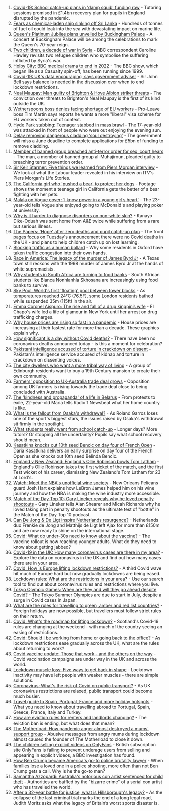 1. [Covid-19: School catch-up plans in 'damp squib' funding row](https://www.bbc.co.uk/news/education-57320450) - Tutoring sessions promised in £1.4bn recovery plan for pupils in England disrupted by the pandemic.
2. [Fears as chemical-laden ship sinking off Sri Lanka](https://www.bbc.co.uk/news/world-asia-57327300) - Hundreds of tonnes of fuel oil could leak into the sea with devastating impact on marine life.
3. [Queen's Platinum Jubilee plans unveiled by Buckingham Palace](https://www.bbc.co.uk/news/uk-57329680) - A concert at Buckingham Palace will be among the celebrations to mark the Queen's 70-year reign.
4. [Two children, a decade of war in Syria](https://www.bbc.co.uk/news/world-middle-east-57288266) - BBC correspondent Caroline Hawley revisits two refugee children who symbolise the suffering inflicted by Syria's war.
5. [Holby City: BBC medical drama to end in 2022](https://www.bbc.co.uk/news/entertainment-arts-57330559) - The BBC show, which began life as a Casualty spin-off, has been running since 1999.
6. [Covid-19: UK's data encouraging, says government adviser](https://www.bbc.co.uk/news/uk-57328138) - Sir John Bell says balance is needed in the discussion over when to end lockdown restrictions.
7. [Neal Maupay: Man guilty of Brighton & Hove Albion striker threats](https://www.bbc.co.uk/news/uk-england-sussex-57326901) - The conviction over threats to Brighton's Neal Maupay is the first of its kind outside the UK.
8. [Wetherspoons boss denies facing shortage of EU workers](https://www.bbc.co.uk/news/business-57314682) - Pro-Leave boss Tim Martin says reports he wants a more "liberal" visa scheme for EU workers taken out of context.
9. [Hyde Park stabbing: Teenager stabbed in mass brawl](https://www.bbc.co.uk/news/uk-england-london-57327792) - The 17-year-old was attacked in front of people who were out enjoying the evening sun.
10. [Delay removing dangerous cladding ‘soul destroying’](https://www.bbc.co.uk/news/business-57314681) - The government will miss a June deadline to complete applications for £5bn of funding to remove cladding.
11. [Member of banned group breached anti-terror order for sex, court hears](https://www.bbc.co.uk/news/uk-57330519) - The man, a member of banned group al-Muhajiroun, pleaded guilty to breaching terror prevention order.
12. [Sir Keir Starmer: Five things we learned from Piers Morgan interview](https://www.bbc.co.uk/news/uk-politics-57321990) - We look at what the Labour leader revealed in his interview on ITV's Piers Morgan's Life Stories.
13. [The California girl who 'pushed a bear' to protect her dogs](https://www.bbc.co.uk/news/world-us-canada-57325483) - Footage shows the moment a teenage girl in California gets the better of a bear fighting with her pets.
14. [Malala on Vogue cover: ‘I know power in a young girl’s heart’](https://www.bbc.co.uk/news/world-57317225) - The 23-year-old tells Vogue she enjoyed going to McDonald's and playing poker at university.
15. [Why is it harder to diagnose disorders on non-white skin?](https://www.bbc.co.uk/news/health-57170842) - Kanayo Dike-Oduah was sent home from A&E twice while suffering from a rare but serious illness.
16. [The Papers: 'Hope' after zero deaths and pupil catch-up plan](https://www.bbc.co.uk/news/blogs-the-papers-57325023) - The front pages focus on Tuesday's announcement there were no Covid deaths in the UK - and plans to help children catch up on lost learning.
17. [Blocking traffic as a human bollard](https://www.bbc.co.uk/news/uk-57318104) - Why some residents in Oxford have taken traffic congestion into their own hands.
18. [Race in America: The legacy of the murder of James Byrd Jr](https://www.bbc.co.uk/news/world-us-canada-57285785) - A Texas town still reckons with the 1998 murder of James Byrd Jr at the hands of white supremacists.
19. [Why students in South Africa are turning to food banks](https://www.bbc.co.uk/news/world-africa-57315213) - South African students like Bianca Nonhlanhla Skhosana are increasingly using food banks to survive.
20. [Sky Pool: World's first 'floating' pool between tower blocks](https://www.bbc.co.uk/news/uk-57323305) - As temperatures reached 24°C (76.5F), some London residents bathed while suspended 35m (115ft) in the air.
21. [Emma Coronel Aispuro: The rise and fall of a drug kingpin’s wife](https://www.bbc.co.uk/news/world-us-canada-57285786) - El Chapo's wife led a life of glamour in New York until her arrest on drug trafficking charges.
22. [Why house prices are rising so fast in a pandemic](https://www.bbc.co.uk/news/business-57260261) - House prices are increasing at their fastest rate for more than a decade. These graphics explain why.
23. [How significant is a day without Covid deaths?](https://www.bbc.co.uk/news/health-56604632) - There have been no coronavirus deaths announced today - is this a moment for celebration?
24. [Pakistani intelligence accused of torture in crackdown on dissent](https://www.bbc.co.uk/news/world-asia-57241981) - Pakistan's intelligence service accused of kidnap and torture in crackdown on dissenting voices.
25. [The city dwellers who want a more tribal way of living](https://www.bbc.co.uk/news/uk-scotland-edinburgh-east-fife-57316602) - A group of Edinburgh residents want to buy a 19th Century mansion to create their own community.
26. [Farmers' opposition to UK-Australia trade deal grows](https://www.bbc.co.uk/news/science-environment-57268681) - Opposition among UK farmers is rising towards the trade deal close to being concluded with Australia.
27. [The 'kindness and propaganda' of a life in Belarus](https://www.bbc.co.uk/news/newsbeat-57261580) - From protests to exile, 22-year-old Maria tells Radio 1 Newsbeat what her home country is like.
28. [What is the fallout from Osaka's withdrawal?](https://www.bbc.co.uk/sport/tennis/57311128) - As Roland Garros loses one of the sport's biggest stars, the issues raised by Osaka's withdrawal sit firmly in the spotlight.
29. [What students really want from school catch-up](https://www.bbc.co.uk/news/education-57246697) - Longer days? More tutors? Or stopping all the uncertainty? Pupils say what school recovery should mean.
30. [Kasatkina knocks out 10th seed Bencic on day four of French Open](https://www.bbc.co.uk/sport/tennis/57331210) - Daria Kasatkina delivers an early surprise on day four of the French Open as she knocks out 10th seed Belinda Bencic.
31. [England v New Zealand: England's Ollie Robinson bowls Tom Latham](https://www.bbc.co.uk/sport/av/cricket/57329308) - England's Ollie Robinson takes the first wicket of the match, and the first Test wicket of his career, dismissing New Zealand's Tom Latham for 23 at Lord's.
32. [Watch: Meet the NBA's unofficial wine society](https://www.bbc.co.uk/sport/av/57287021) - New Orleans Pelicans guard Josh Hart explains how LeBron James helped him on his wine journey and how the NBA is making the wine industry more accessible.
33. [Match of the Day Top 10: Gary Lineker reveals why he loved penalty shootouts](https://www.bbc.co.uk/sport/av/football/57290893) - Gary Lineker tells Alan Shearer and Micah Richards why he loved taking part in penalty shootouts as the ultimate test of "bottle" in the Match of the Day Top 10 podcast.
34. [Can De Jong & De Ligt inspire Netherlands resurgence?](https://www.bbc.co.uk/sport/football/57266437) - Netherlands duo Frenkie de Jong and Matthijs de Ligt left Ajax for more than £150m and are now ready to shine on the international stage.
35. [Covid: What do under-30s need to know about the vaccine?](https://www.bbc.co.uk/news/health-57273875) - The vaccine rollout is now reaching younger adults. What do they need to know about getting jabbed?
36. [Covid-19 in the UK: How many coronavirus cases are there in my area?](https://www.bbc.co.uk/news/uk-51768274) - Explore the data on coronavirus in the UK and find out how many cases there are in your area.
37. [Covid: How is Europe lifting lockdown restrictions?](https://www.bbc.co.uk/news/explainers-53640249) - A third Covid wave hit much of Europe hard but now gradually lockdowns are being eased.
38. [Lockdown rules: What are the restrictions in your area?](https://www.bbc.co.uk/news/uk-54373904) - Use our search tool to find out about coronavirus rules and restrictions where you live.
39. [Tokyo Olympic Games: When are they and will they go ahead despite Covid?](https://www.bbc.co.uk/news/world-asia-57240044) - The Tokyo Summer Olympics are due to start in July, despite a surge in Covid cases in Japan.
40. [What are the rules for travelling to green, amber and red list countries?](https://www.bbc.co.uk/news/explainers-52544307) - Foreign holidays are now possible, but travellers must follow strict rules on their return.
41. [Covid: What's the roadmap for lifting lockdown?](https://www.bbc.co.uk/news/explainers-52530518) - Scotland's Covid-19 rules are changing at the weekend - with much of the country seeing an easing of restrictions.
42. [Covid: Should I be working from home or going back to the office?](https://www.bbc.co.uk/news/business-52567567) - As lockdown restrictions ease gradually across the UK, what are the rules about returning to work?
43. [Covid vaccine update: Those that work - and the others on the way](https://www.bbc.co.uk/news/health-51665497) - Covid vaccination campaigns are under way in the UK and across the world.
44. [Lockdown muscle loss: Five ways to get back in shape](https://www.bbc.co.uk/news/uk-56887390) - Lockdown inactivity may have left people with weaker muscles - there are simple solutions.
45. [Coronavirus: What's the risk of Covid on public transport?](https://www.bbc.co.uk/news/health-51736185) - As UK coronavirus restrictions are relaxed, public transport could become much busier.
46. [Travel guide to Spain, Portugal, France and more holiday hotspots](https://www.bbc.co.uk/news/explainers-56997931) - What you need to know about travelling abroad to Portugal, Spain, Greece, France, Italy and Turkey.
47. [How are eviction rules for renters and landlords changing?](https://www.bbc.co.uk/news/explainers-53860154) - The eviction ban is ending, but what does that mean?
48. [The Motherload: How pandemic anger almost destroyed a mums' support group](https://www.bbc.co.uk/news/stories-57285368) - Abusive messages from angry mums during lockdown almost caused the founder of The Motherload to close it down.
49. [The children selling explicit videos on OnlyFans](https://www.bbc.co.uk/news/uk-57255983) - British subscription site OnlyFans is failing to prevent underage users from selling and appearing in explicit videos, a BBC investigation has found.
50. [How Ben Crump became America's go-to police brutality lawyer](https://www.bbc.co.uk/news/world-us-canada-57038162) - When families lose a loved one in a police shooting, more often than not Ben Crump gets a call. Why is he the go-to man?
51. [Samantha Azzopardi: Australia's notorious con artist sentenced for child theft](https://www.bbc.co.uk/news/world-australia-57284621) - Authorities are baffled by the "bizarre crime" of a serial con artist who has travelled the world.
52. [After a 32-year battle for justice, what is Hillsborough's legacy?](https://www.bbc.co.uk/news/uk-57281398) - As the collapse of the last criminal trial marks the end of a long legal road, Judith Moritz asks what the legacy of Britain’s worst sports disaster is.
